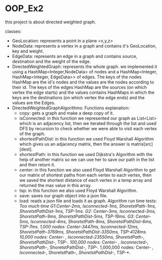 # OOP_Ex2

this project is about directed weighted graph.

classes: 
  * GeoLocation: represents a point in a plane <x,y,z>
  * NodeData: represents a vertex in a graph and contains it's GeoLocation, key and weight.
  * EdgeData: represents an edge in a graph and contains source, destination and the weight of the edge.
  * DirectedWeightedGraph: represents the whole graph. we implemented it using a HashMap<Integer,NodeData> of nodes and a HashMap<Integer, HashMap<Integer, EdgeData>> of edges.     The keys of the nodes HashMap are the id's nodes and the values are the nodes according to their id. 
    The keys of the edges HashMap are the sources (on which vertex the edge starts) and the values contains HashMaps in which the keys are the destinations (on which vertex the     edge ends) and the values are the Edges.
  * DirectedWeightedGraphAlgorithms:
    Functions explanation: 
    - copy: gets a graph and make a deep copy of it. 
    - isConnected: in this function we represented our graph as List<List<Integer>> which is an adjacency list, then we iterated through the list and used DFS by                     recursion to check whether we were able to visit each vertex of the graph.
    - shortestPathDist: in this function we used Floyd Warshall Algorithm which gives us an adjacency matrix, then the answer is matrix[src][dest].
    - shortestPath: in this function we used Dijkstra's Algorithm with the help of another matrix so we can use her to save our path in the list and then return it. 
    - center: in this function we also used Floyd Warshall Algorithm to get our matrix of shortest paths from each vertex to each vertex, then we saved the shortest distance of       each vertex in a temp array and returned the max value in this array.
    - tsp: in this function we also used Floyd Warshall Algorithm.
    - save: saves our graph object into a json file.
    - load: reads a json file and loads it as graph.
 Algorithm run time tests:
 *Too much time
 G1:Center-2ms, Isconnected-1ms, ShoretstPath-1ms, ShoretstPathDist-1ms, TSP-1ms.
 G2: Center-3ms, Isconnected-3ms, ShoretstPath-9ms, ShoretstPathDist-5ms, TSP-16ms.
 G3: Center-5ms, Isconnected-4ms, ShoretstPath-8ms, ShoretstPathDist-6ms, TSP-7ms.
 1,000 nodes: Center-3447ms, Isconnected-12ms, ShoretstPath-3769ms, ShoretstPathDist-3350ms, TSP-4128ms.
 10,000 nodes: Center- *, Isconnected-23550ms, ShoretstPath-*, ShoretstPathDist-*, TSP-*.
 100,000 nodes: Center- *, Isconnected-*, ShoretstPath-*, ShoretstPathDist-*, TSP-*.
 1,000,000 nodes: Center- *, Isconnected-*, ShoretstPath-*, ShoretstPathDist-*, TSP-*.
